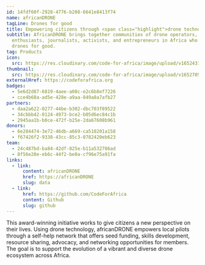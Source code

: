 ```yaml
---
id: 14fdf60f-2928-4776-b208-6641e8413f74
name: africanDRONE
tagLine: Drones for good
title: Empowering citizens through <span class="highlight">drone technology</span>
subtitle: AfricanDRONE brings together communities of drone operators,
  enthusiasts, journalists, activists, and entrepreneurs in Africa who use
  drones for good.
tag: Products
icon:
  src: https://res.cloudinary.com/code-for-africa/image/upload/v1652431239/codeforafrica/icons/Type_africanDRONE_exwdyu.svg
thumbnail:
  src: https://res.cloudinary.com/code-for-africa/image/upload/v1652705960/codeforafrica/images/Property_1_africanDRONE_y4surg.jpg
externalHref: https://codeforafrica.org
badges:
  - 5e6d2d87-6819-4aee-a08c-e2c6b8ef7226
  - cce4b68a-ad5e-428e-a9aa-849a8a7afb27
partners:
  - daa2a622-0277-44be-b302-dbc703f89522
  - 34cbbb42-0124-4973-bce2-b05d6ec84c1b
  - 2945aa1b-b0ce-472f-b25e-2da67608b961
donors:
  - 6e284474-3e72-46db-a669-ca510201a158
  - f67426f2-9338-43cc-85c3-0782420eb623
team:
  - 24c487bd-ba84-42df-825e-b11a532786ad
  - 8f56e20e-eb6c-44f2-be0a-cf96e75a91fa
links:
  - link:
      content: africanDRONE
      href: https://africanDRONE
      slug: data
  - link:
      href: https://github.com/CodeForAfrica
      content: Github
      slug: github
---
```


This award-winning initiative works to give citizens a new perspective on their lives. Using drone technology, africanDRONE empowers local pilots through a self-help network that offers seed funding, skills development, resource sharing, advocacy, and networking opportunities for members. The goal is to support the evolution of a vibrant and diverse drone ecosystem across Africa.
